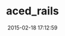 ---
layout: post
title:  "aced_rails"
repo:   "ffloyd/aced_rails"
date:   2015-02-18 17:12:59
gemurl: https://github.com/ffloyd/aced_rails
---